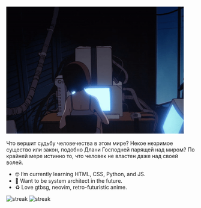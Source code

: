 ![Alt text](646c5fbd3e244b8b05048863_ezgif.com-crop.gif)

Что вершит судьбу человечества в этом мире? 
Некое незримое существо или закон, подобно Длани Господней парящей над миром?
По крайней мере истинно то, что человек не властен даже над своей волей.

- 🤓 I’m currently learning HTML, CSS, Python, and JS.
- 🔭 Want to be system architect in the future.
- ♻︎ Love gtbsg, neovim, retro-futuristic anime.



![streak](https://github-contributor-stats.vercel.app/api?username=armitageee&title_color=3498db&text_color=2ecc71&icon_color=3498db&bg_color=00000000&hide_border=true&show_icons=true&include_all_commits=true&count_private=true&disable_animations=true)
![streak](https://streak-stats.demolab.com/?user=armitageee&hide_border=true&background=00000000&border=2980b9&stroke=2980b9&ring=27ae60&fire=27ae60&currStreakNum=2980b9&sideNums=2980b9&currStreakLabel=2980b9&sideLabels=2980b9&dates=2980b9)
